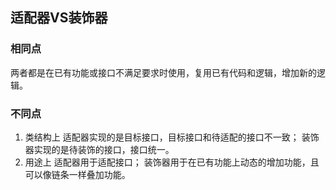 ## 适配器VS装饰器
### 相同点
两者都是在已有功能或接口不满足要求时使用，复用已有代码和逻辑，增加新的逻辑。
### 不同点
1. 类结构上
    适配器实现的是目标接口，目标接口和待适配的接口不一致；
    装饰器实现的是待装饰的接口，接口统一。
2. 用途上
    适配器用于适配接口；
    装饰器用于在已有功能上动态的增加功能，且可以像链条一样叠加功能。
